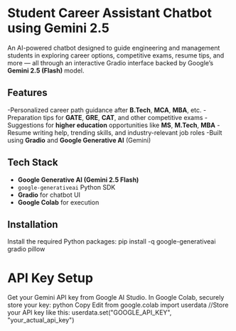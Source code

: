 # Student Career Assistant Chatbot using Gemini 2.5
An AI-powered chatbot designed to guide engineering and management students in exploring career options, competitive exams, resume tips, and more — all through an interactive Gradio interface backed by Google’s **Gemini 2.5 (Flash)** model.

## Features
-Personalized career path guidance after **B.Tech**, **MCA**, **MBA**, etc.
-Preparation tips for **GATE**, **GRE**, **CAT**, and other competitive exams
-Suggestions for **higher education** opportunities like **MS**, **M.Tech**, **MBA**
-Resume writing help, trending skills, and industry-relevant job roles
-Built using **Gradio** and **Google Generative AI** (Gemini)

## Tech Stack
- **Google Generative AI (Gemini 2.5 Flash)**
- `google-generativeai` Python SDK
- **Gradio** for chatbot UI
- **Google Colab** for execution

## Installation
Install the required Python packages:
pip install -q google-generativeai gradio pillow

# API Key Setup
Get your Gemini API key from Google AI Studio.
In Google Colab, securely store your key:
python
Copy
Edit
from google.colab import userdata
//Store your API key like this:
userdata.set("GOOGLE_API_KEY", "your_actual_api_key")
